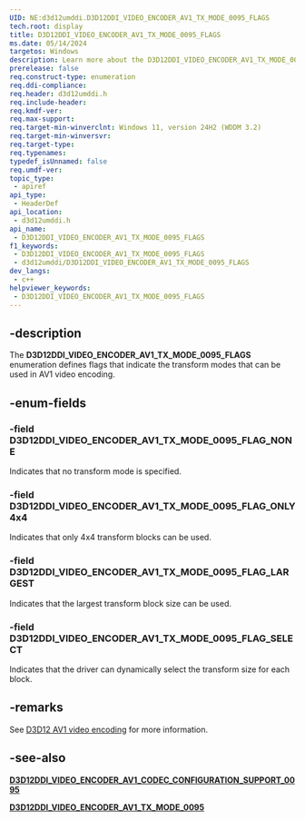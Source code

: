 ```yaml
---
UID: NE:d3d12umddi.D3D12DDI_VIDEO_ENCODER_AV1_TX_MODE_0095_FLAGS
tech.root: display
title: D3D12DDI_VIDEO_ENCODER_AV1_TX_MODE_0095_FLAGS
ms.date: 05/14/2024
targetos: Windows
description: Learn more about the D3D12DDI_VIDEO_ENCODER_AV1_TX_MODE_0095_FLAGS enumeration.
prerelease: false
req.construct-type: enumeration
req.ddi-compliance: 
req.header: d3d12umddi.h
req.include-header: 
req.kmdf-ver: 
req.max-support: 
req.target-min-winverclnt: Windows 11, version 24H2 (WDDM 3.2)
req.target-min-winversvr: 
req.target-type: 
req.typenames: 
typedef_isUnnamed: false
req.umdf-ver: 
topic_type:
 - apiref
api_type:
 - HeaderDef
api_location:
 - d3d12umddi.h
api_name:
 - D3D12DDI_VIDEO_ENCODER_AV1_TX_MODE_0095_FLAGS
f1_keywords:
 - D3D12DDI_VIDEO_ENCODER_AV1_TX_MODE_0095_FLAGS
 - d3d12umddi/D3D12DDI_VIDEO_ENCODER_AV1_TX_MODE_0095_FLAGS
dev_langs:
 - c++
helpviewer_keywords:
 - D3D12DDI_VIDEO_ENCODER_AV1_TX_MODE_0095_FLAGS
---
```


## -description

The **D3D12DDI_VIDEO_ENCODER_AV1_TX_MODE_0095_FLAGS** enumeration defines flags that indicate the transform modes that can be used in AV1 video encoding.

## -enum-fields

### -field D3D12DDI_VIDEO_ENCODER_AV1_TX_MODE_0095_FLAG_NONE

Indicates that no transform mode is specified.

### -field D3D12DDI_VIDEO_ENCODER_AV1_TX_MODE_0095_FLAG_ONLY4x4

Indicates that only 4x4 transform blocks can be used.

### -field D3D12DDI_VIDEO_ENCODER_AV1_TX_MODE_0095_FLAG_LARGEST

Indicates that the largest transform block size can be used.

### -field D3D12DDI_VIDEO_ENCODER_AV1_TX_MODE_0095_FLAG_SELECT

Indicates that the driver can dynamically select the transform size for each block.

## -remarks

See [D3D12 AV1 video encoding]((/windows-hardware/drivers/display/video-encoding-d3d12-av1)) for more information.

## -see-also

[**D3D12DDI_VIDEO_ENCODER_AV1_CODEC_CONFIGURATION_SUPPORT_0095**](ns-d3d12umddi-d3d12ddi_video_encoder_av1_codec_configuration_support_0095.md)

[**D3D12DDI_VIDEO_ENCODER_AV1_TX_MODE_0095**](ne-d3d12umddi-d3d12ddi_video_encoder_av1_tx_mode_0095.md)
